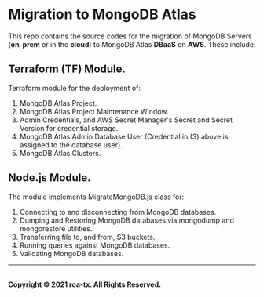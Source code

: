

# Migration to MongoDB Atlas

This repo contains the source codes for the migration of MongoDB Servers (**on-prem** or in the **cloud**) to MongoDB Atlas **DBaaS** on **AWS**. These include:


## Terraform (TF) Module.
Terraform module for the deployment of:
1. MongoDB Atlas Project.
2. MongoDB Atlas Project Maintenance Window.
3. Admin Credentials, and AWS Secret Manager's Secret and Secret Version for credential storage.
4. MongoDB Atlas Admin Database User (Credential in (3) above is assigned to the database user).
5. MongoDB Atlas Clusters.


## Node.js Module.
The module implements MigrateMongoDB.js class for:
1. Connecting to and disconnecting from MongoDB databases.
2. Dumping and Restoring MongoDB databases via mongodump and mongorestore utilities.
3. Transferring file to, and from, S3 buckets.
4. Running queries against MongoDB databases.
5. Validating MongoDB databases.

---
<br>
<strong> Copyright © 2021 roa-tx. All Rights Reserved. </strong>
